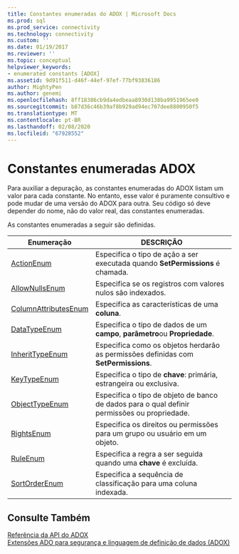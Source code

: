```yaml
---
title: Constantes enumeradas do ADOX | Microsoft Docs
ms.prod: sql
ms.prod_service: connectivity
ms.technology: connectivity
ms.custom: ''
ms.date: 01/19/2017
ms.reviewer: ''
ms.topic: conceptual
helpviewer_keywords:
- enumerated constants [ADOX]
ms.assetid: 9d91f511-d46f-44ef-97ef-77bf93836186
author: MightyPen
ms.author: genemi
ms.openlocfilehash: 8ff18386cb9da4edbeaa8930d138ba9951965ee0
ms.sourcegitcommit: b87d36c46b39af8b929ad94ec707dee8800950f5
ms.translationtype: MT
ms.contentlocale: pt-BR
ms.lasthandoff: 02/08/2020
ms.locfileid: "67928552"
---
```

# <a name="adox-enumerated-constants"></a>Constantes enumeradas ADOX
Para auxiliar a depuração, as constantes enumeradas do ADOX listam um valor para cada constante. No entanto, esse valor é puramente consultivo e pode mudar de uma versão do ADOX para outra. Seu código só deve depender do nome, não do valor real, das constantes enumeradas.  
  
 As constantes enumeradas a seguir são definidas.  
  
|Enumeração|DESCRIÇÃO|  
|-----------------|-----------------|  
|[ActionEnum](../../../ado/reference/adox-api/actionenum.md)|Especifica o tipo de ação a ser executada quando **SetPermissions** é chamada.|  
|[AllowNullsEnum](../../../ado/reference/adox-api/allownullsenum.md)|Especifica se os registros com valores nulos são indexados.|  
|[ColumnAttributesEnum](../../../ado/reference/adox-api/columnattributesenum.md)|Especifica as características de uma **coluna**.|  
|[DataTypeEnum](../../../ado/reference/ado-api/datatypeenum.md)|Especifica o tipo de dados de um **campo**, **parâmetro**ou **Propriedade**.|  
|[InheritTypeEnum](../../../ado/reference/adox-api/inherittypeenum.md)|Especifica como os objetos herdarão as permissões definidas com **SetPermissions**.|  
|[KeyTypeEnum](../../../ado/reference/adox-api/keytypeenum.md)|Especifica o tipo de **chave**: primária, estrangeira ou exclusiva.|  
|[ObjectTypeEnum](../../../ado/reference/adox-api/objecttypeenum.md)|Especifica o tipo de objeto de banco de dados para o qual definir permissões ou propriedade.|  
|[RightsEnum](../../../ado/reference/adox-api/rightsenum.md)|Especifica os direitos ou permissões para um grupo ou usuário em um objeto.|  
|[RuleEnum](../../../ado/reference/adox-api/ruleenum.md)|Especifica a regra a ser seguida quando uma **chave** é excluída.|  
|[SortOrderEnum](../../../ado/reference/adox-api/sortorderenum.md)|Especifica a sequência de classificação para uma coluna indexada.|  
  
## <a name="see-also"></a>Consulte Também  
 [Referência da API do ADOX](../../../ado/reference/adox-api/adox-api-reference.md)   
 [Extensões ADO para segurança e linguagem de definição de dados (ADOX)](../../../ado/guide/extensions/ado-extensions-for-data-definition-language-and-security-adox.md)
